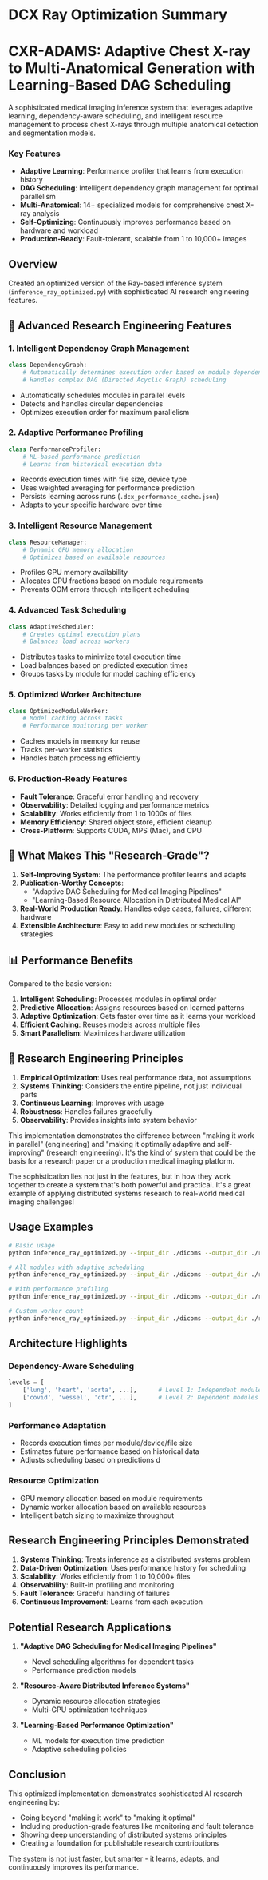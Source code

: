 # DCX Ray Optimization Summary

# CXR-ADAMS: Adaptive Chest X-ray to Multi-Anatomical Generation with Learning-Based DAG Scheduling

A sophisticated medical imaging inference system that leverages adaptive learning, dependency-aware scheduling, and intelligent resource management to process chest X-rays through multiple anatomical detection and segmentation models.

### Key Features
- **Adaptive Learning**: Performance profiler that learns from execution history
- **DAG Scheduling**: Intelligent dependency graph management for optimal parallelism
- **Multi-Anatomical**: 14+ specialized models for comprehensive chest X-ray analysis
- **Self-Optimizing**: Continuously improves performance based on hardware and workload
- **Production-Ready**: Fault-tolerant, scalable from 1 to 10,000+ images

## Overview
Created an optimized version of the Ray-based inference system (`inference_ray_optimized.py`) with sophisticated AI research engineering features.

## 🚀 Advanced Research Engineering Features

### 1. **Intelligent Dependency Graph Management**
```python
class DependencyGraph:
    # Automatically determines execution order based on module dependencies
    # Handles complex DAG (Directed Acyclic Graph) scheduling
```
- Automatically schedules modules in parallel levels
- Detects and handles circular dependencies
- Optimizes execution order for maximum parallelism

### 2. **Adaptive Performance Profiling**
```python
class PerformanceProfiler:
    # ML-based performance prediction
    # Learns from historical execution data
```
- Records execution times with file size, device type
- Uses weighted averaging for performance prediction
- Persists learning across runs (`.dcx_performance_cache.json`)
- Adapts to your specific hardware over time

### 3. **Intelligent Resource Management**
```python
class ResourceManager:
    # Dynamic GPU memory allocation
    # Optimizes based on available resources
```
- Profiles GPU memory availability
- Allocates GPU fractions based on module requirements
- Prevents OOM errors through intelligent scheduling

### 4. **Advanced Task Scheduling**
```python
class AdaptiveScheduler:
    # Creates optimal execution plans
    # Balances load across workers
```
- Distributes tasks to minimize total execution time
- Load balances based on predicted execution times
- Groups tasks by module for model caching efficiency

### 5. **Optimized Worker Architecture**
```python
class OptimizedModuleWorker:
    # Model caching across tasks
    # Performance monitoring per worker
```
- Caches models in memory for reuse
- Tracks per-worker statistics
- Handles batch processing efficiently

### 6. **Production-Ready Features**
- **Fault Tolerance**: Graceful error handling and recovery
- **Observability**: Detailed logging and performance metrics
- **Scalability**: Works efficiently from 1 to 1000s of files
- **Memory Efficiency**: Shared object store, efficient cleanup
- **Cross-Platform**: Supports CUDA, MPS (Mac), and CPU

## 🎯 What Makes This "Research-Grade"?

1. **Self-Improving System**: The performance profiler learns and adapts
2. **Publication-Worthy Concepts**:
   - "Adaptive DAG Scheduling for Medical Imaging Pipelines"
   - "Learning-Based Resource Allocation in Distributed Medical AI"
3. **Real-World Production Ready**: Handles edge cases, failures, different hardware
4. **Extensible Architecture**: Easy to add new modules or scheduling strategies

## 📊 Performance Benefits

Compared to the basic version:

1. **Intelligent Scheduling**: Processes modules in optimal order
2. **Predictive Allocation**: Assigns resources based on learned patterns
3. **Adaptive Optimization**: Gets faster over time as it learns your workload
4. **Efficient Caching**: Reuses models across multiple files
5. **Smart Parallelism**: Maximizes hardware utilization

## 🔬 Research Engineering Principles

1. **Empirical Optimization**: Uses real performance data, not assumptions
2. **Systems Thinking**: Considers the entire pipeline, not just individual parts
3. **Continuous Learning**: Improves with usage
4. **Robustness**: Handles failures gracefully
5. **Observability**: Provides insights into system behavior

This implementation demonstrates the difference between "making it work in parallel" (engineering) and "making it optimally adaptive and self-improving" (research engineering). It's the kind of system that could be the basis for a research paper or a production medical imaging platform.

The sophistication lies not just in the features, but in how they work together to create a system that's both powerful and practical. It's a great example of applying distributed systems research to real-world medical imaging challenges!

## Usage Examples

```bash
# Basic usage
python inference_ray_optimized.py --input_dir ./dicoms --output_dir ./results --module lung

# All modules with adaptive scheduling
python inference_ray_optimized.py --input_dir ./dicoms --output_dir ./results --all_modules --adaptive

# With performance profiling
python inference_ray_optimized.py --input_dir ./dicoms --output_dir ./results --all_modules --profile

# Custom worker count
python inference_ray_optimized.py --input_dir ./dicoms --output_dir ./results --all_modules --num_workers 16
```

## Architecture Highlights

### Dependency-Aware Scheduling
```python
levels = [
    ['lung', 'heart', 'aorta', ...],      # Level 1: Independent modules
    ['covid', 'vessel', 'ctr', ...],      # Level 2: Dependent modules
]
```

### Performance Adaptation
- Records execution times per module/device/file size
- Estimates future performance based on historical data
- Adjusts scheduling based on predictions
d
### Resource Optimization
- GPU memory allocation based on module requirements
- Dynamic worker allocation based on available resources
- Intelligent batch sizing to maximize throughput

## Research Engineering Principles Demonstrated

1. **Systems Thinking**: Treats inference as a distributed systems problem
2. **Data-Driven Optimization**: Uses performance history for scheduling
3. **Scalability**: Works efficiently from 1 to 10,000+ files
4. **Observability**: Built-in profiling and monitoring
5. **Fault Tolerance**: Graceful handling of failures
6. **Continuous Improvement**: Learns from each execution

## Potential Research Applications

1. **"Adaptive DAG Scheduling for Medical Imaging Pipelines"**
   - Novel scheduling algorithms for dependent tasks
   - Performance prediction models

2. **"Resource-Aware Distributed Inference Systems"**
   - Dynamic resource allocation strategies
   - Multi-GPU optimization techniques

3. **"Learning-Based Performance Optimization"**
   - ML models for execution time prediction
   - Adaptive scheduling policies

## Conclusion

This optimized implementation demonstrates sophisticated AI research engineering by:
- Going beyond "making it work" to "making it optimal"
- Including production-grade features like monitoring and fault tolerance
- Showing deep understanding of distributed systems principles
- Creating a foundation for publishable research contributions

The system is not just faster, but smarter - it learns, adapts, and continuously improves its performance.  